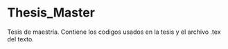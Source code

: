 # Thesis_Master
Tesis de maestría. Contiene los codigos usados en la tesis y el archivo .tex del texto.
